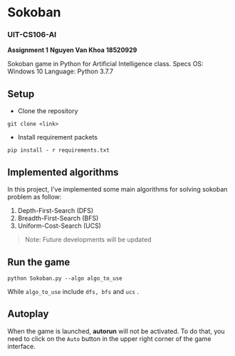 # Sokoban

### UIT-CS106-AI

**Assignment 1**
**Nguyen Van Khoa**
**18520929**

Sokoban game in Python for Artificial Intelligence class.
Specs OS: Windows 10
Language: Python 3.7.7



## Setup

-  Clone the repository
```
git clone <link>
```
- Install requirement packets
```
pip install - r requirements.txt
```
## Implemented algorithms

In this project, I've implemented some main algorithms for solving sokoban problem as follow:

1. Depth-First-Search (DFS)
2. Breadth-First-Search (BFS)
3. Uniform-Cost-Search (UCS)

>Note: Future developments will be updated

## Run the game

```
python Sokoban.py --algo algo_to_use
```
While `algo_to_use` include `dfs, bfs` and `ucs` .

## Autoplay

When the game is launched,  **autorun** will not be activated. To do that, you need to click on the `Auto` button in the upper right corner of the game interface.


